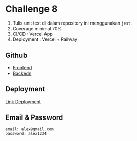 # Challenge 8

1. Tulis unit test di dalam repository ini menggunakan `jest`.
2. Coverage minimal 70%
3. CI/CD : Vercel App
4. Deployment : Vercel + Railway 

## Github
- [Frontend](https://sssss/)
- [Backedn](https://sssss/)

## Deployment
[Link Deployment](https://sssss/)

## Email & Password
```
email: alex@gmail.com
password: alex1234
```
